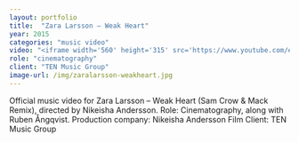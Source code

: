 ```yaml
---
layout: portfolio
title:  "Zara Larsson – Weak Heart"
year: 2015
categories: "music video"
video: "<iframe width='560' height='315' src='https://www.youtube.com/embed/iWJYon-Bhvs' frameborder='0' allowfullscreen></iframe>"
role: "cinematography"
client: "TEN Music Group"
image-url: /img/zaralarsson-weakheart.jpg
---
```


Official music video for Zara Larsson – Weak Heart (Sam Crow & Mack Remix), directed by Nikeisha Andersson.
Role: Cinematography, along with Ruben Ångqvist.
Production company: Nikeisha Andersson Film
Client: TEN Music Group